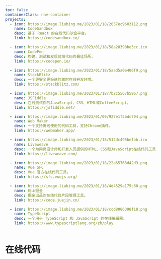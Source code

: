 ```yaml
---
toc: false
containerClass: nav-container
projects:
  - icon: https://image.liubing.me/2023/01/18/2057ec9603112.png
    name: CodeSandbox
    desc: 基于 React 的在线代码沙盒平台。
    link: https://codesandbox.io/

  - icon: https://image.liubing.me/2023/01/18/58a28398be3cc.ico
    name: CodePen
    desc: 构建、测试和发现前端代码的最佳场所。
    link: https://codepen.io/

  - icon: https://image.liubing.me/2023/01/18/5aad5a0e406f9.png
    name: StackBlitz
    desc: 一个更安全更极速的即时在线开发环境。
    link: https://stackblitz.com/

  - icon: https://image.liubing.me/2023/01/18/7b2c5567b5967.png
    name: JSFiddle
    desc: 在线测试你的JavaScript、CSS、HTML或CoffeeScript。
    link: https://jsfiddle.net/

  - icon: https://image.liubing.me/2023/01/09/927e1f3bdc794.png
    name: Web Maker
    desc: 一个支持离线使用的代码工具，支持Chrome插件。
    link: https://webmaker.app/

  - icon: https://image.liubing.me/2023/01/18/512dc495befbb.ico
    name: Liveweave
    desc: 一个为网页设计师和开发人员提供的HTML、CSS和JavaScript在线代码工具
    link: https://liveweave.com/

  - icon: https://image.liubing.me/2023/01/18/22a65763d42d3.png
    name: Vue SFC
    desc: Vue 官方在线代码工具。
    link: https://sfc.vuejs.org/

  - icon: https://image.liubing.me/2023/01/18/4d4529a175c80.png
    name: 码上掘金
    desc: 掘金出品的在线代码片段管理工具。
    link: https://code.juejin.cn/

  - icon: https://image.liubing.me/2023/01/18/ccd8086398f18.png
    name: TypeScript
    desc: 一个用于 TypeScript 和 JavaScript 的在线编辑器。
    link: https://www.typescriptlang.org/zh/play
---
```


# 在线代码

<ProjectPanel />

